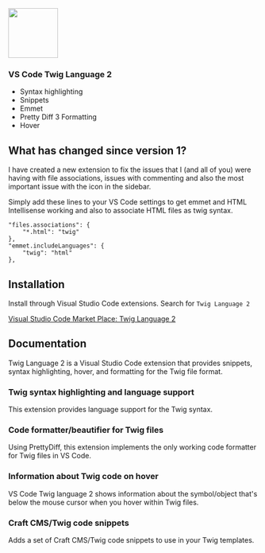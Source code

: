 <a href="https://marketplace.visualstudio.com/items?itemName=mblode.twig-language-2">
  <img src="https://github.com/mblode/vscode-twig-language-2/blob/master/images/icon.png?raw=true" alt="" width=100 height=100>
</a>

### VS Code Twig Language 2

* Syntax highlighting
* Snippets
* Emmet
* Pretty Diff 3 Formatting
* Hover

## What has changed since version 1?

I have created a new extension to fix the issues that I (and all of you) were having with file associations, issues with commenting and also the most important issue with the icon in the sidebar.

Simply add these lines to your VS Code settings to get emmet and HTML Intellisense working and also to associate HTML files as twig syntax.

```
"files.associations": {
    "*.html": "twig"
},
"emmet.includeLanguages": {
    "twig": "html"
},
```

## Installation

Install through Visual Studio Code extensions. Search for `Twig Language 2`

[Visual Studio Code Market Place: Twig Language 2](https://marketplace.visualstudio.com/items?itemName=mblode.twig-language-2)

## Documentation

Twig Language 2 is a Visual Studio Code extension that provides snippets, syntax highlighting, hover, and formatting for the Twig file format.

### Twig syntax highlighting and language support

This extension provides language support for the Twig syntax.

### Code formatter/beautifier for Twig files

Using PrettyDiff, this extension implements the only working code formatter for Twig files in VS Code.

### Information about Twig code on hover

VS Code Twig language 2 shows information about the symbol/object that's below the mouse cursor when you hover within Twig files.

### Craft CMS/Twig code snippets

Adds a set of Craft CMS/Twig code snippets to use in your Twig templates.
